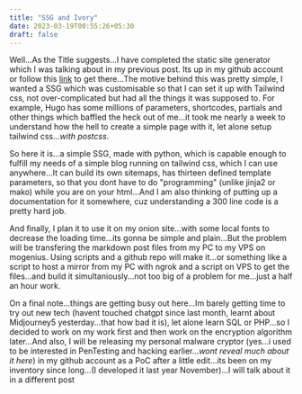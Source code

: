 ```yaml
---
title: "SSG and Ivory"
date: 2023-03-19T00:55:26+05:30
draft: false
---
```


Well...As the Title suggests...I have completed the static site generator which I was talking about in my previous post. Its up in my github account or follow this [link](https://github.com/m3rcurylake/ivory) to get there...The motive behind this was pretty simple, I wanted a SSG which was customisable so that I can set it up with Tailwind css, not over-complicated but had all the things it was supposed to. For example, Hugo has some millions of parameters, shortcodes, partials and other things which baffled the heck out of me...it took me nearly a week to understand how the hell to create a simple page with it, let alone setup tailwind css...*with postcss*.

So here it is...a simple SSG, made with python, which is capable enough to fulfill my needs of a simple blog running on tailwind css, which I can use anywhere...It can build its own sitemaps, has thirteen defined template parameters, so that you dont have to do "programming" (unlike jinja2 or mako) while you are on your html...And I am also thinking of putting up a documentation for it somewhere, cuz understanding a 300 line code is a pretty hard job.

And finally, I plan it to use it on my onion site...with some local fonts to decrease the loading time...its gonna be simple and plain...But the problem will be transfering the markdown post files from my PC to my VPS on mogenius. Using scripts and a github repo will make it...or  something like a script to host a mirror from my PC with ngrok and a script on VPS to get the files...and build it simultaniously...not too big of a problem for me...just a half an hour work.

On a final note...things are getting busy out here...Im barely getting time to try out new tech (havent touched chatgpt since last month, learnt about Midjourney5 yesterday...that how bad it is), let alone learn SQL or PHP...so I decided to work on my work first and then work on the encryption algorithm later...And also, I will be releasing my personal malware cryptor (yes...i used to be interested in PenTesting and hacking earlier...*wont reveal much about it here*) in my github account as a PoC after a little edit...its been on my inventory since long...(I developed it last year November)...I will talk about it in a different post
